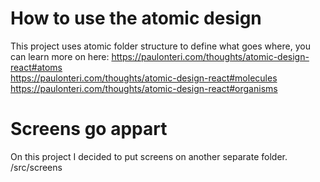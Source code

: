 # How to use the atomic design
This project uses atomic folder structure to define what goes where, you can learn more on here:
https://paulonteri.com/thoughts/atomic-design-react#atoms <br>
https://paulonteri.com/thoughts/atomic-design-react#molecules <br>
https://paulonteri.com/thoughts/atomic-design-react#organisms <br>

# Screens go appart
On this project I decided to put screens on another separate folder. <br>
/src/screens